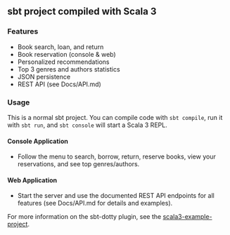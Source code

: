 ## sbt project compiled with Scala 3

### Features
- Book search, loan, and return
- Book reservation (console & web)
- Personalized recommendations
- Top 3 genres and authors statistics
- JSON persistence
- REST API (see Docs/API.md)

### Usage

This is a normal sbt project. You can compile code with `sbt compile`, run it with `sbt run`, and `sbt console` will start a Scala 3 REPL.

#### Console Application
- Follow the menu to search, borrow, return, reserve books, view your reservations, and see top genres/authors.

#### Web Application
- Start the server and use the documented REST API endpoints for all features (see Docs/API.md for details and examples).

For more information on the sbt-dotty plugin, see the
[scala3-example-project](https://github.com/scala/scala3-example-project/blob/main/README.md).
